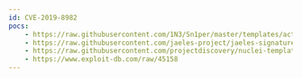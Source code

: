 ```yaml
---
id: CVE-2019-8982
pocs:
    - https://raw.githubusercontent.com/1N3/Sn1per/master/templates/active/CVE-2019-8982_-_Wavemaker_Studio_6.6_LFI_SSRF.sh
    - https://raw.githubusercontent.com/jaeles-project/jaeles-signatures/master/cves/wavemaker-studio-lfi-cve-2019-8982.yaml
    - https://raw.githubusercontent.com/projectdiscovery/nuclei-templates/master/cves/CVE-2019-8982.yaml
    - https://www.exploit-db.com/raw/45158
---
```


